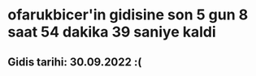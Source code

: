# ofarukbicer'in gidisine son 5 gun 8 saat 54 dakika 39 saniye kaldi

## Gidis tarihi: 30.09.2022 :(